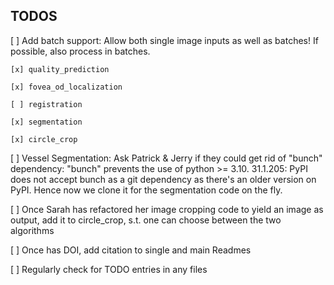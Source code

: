 ## TODOS

[ ] Add batch support:
    Allow both single image inputs as well as batches! If possible, also process in batches.

    [x] quality_prediction

    [x] fovea_od_localization

    [ ] registration

    [x] segmentation

    [x] circle_crop

[ ] Vessel Segmentation: Ask Patrick & Jerry if they could get rid of "bunch" dependency: "bunch" prevents the use of python >= 3.10. 31.1.205: PyPI does not accept bunch as a git dependency as there's an older version on PyPI. Hence now we clone it for the segmentation code on the fly.

[ ] Once Sarah has refactored her image cropping code to yield an image as output, add it to circle_crop, s.t. one can choose between the two algorithms

[ ] Once has DOI, add citation to single and main Readmes

[ ] Regularly check for TODO entries in any files
